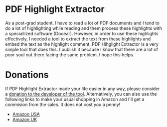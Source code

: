 # PDF Highlight Extractor
As a post-grad student, I have to read a lot of PDF documents and I tend to do a lot of highlighting while reading and them process these highlights with a speciallized software (Docear).
However, in order to use these highlights effectively, I needed a tool to extract the text from these highlights and embed the text as the highlight comment. PDF Hihglight Extractor is a very simple tool that does this.
I publish it because I know that there are a lot of poor soul out there facing the same problem. I hope this helps.

# Donations
If PDF Highlight Extractor made your life easier in any way, please consider a [donation to the developer of the tool](https://www.paypal.com/cgi-bin/webscr?cmd=_s-xclick&hosted_button_id=BBPAZ3SMLFQHN).
Alternatively, you can also use the following links to make your usual shopping in Amazon and I'll get a commision from the sales. It does not cost you a penny!
* [Amazon USA](http://www.amazon.com/ref=as_li_ss_tl?_encoding=UTF8&camp=1789&creative=390957&linkCode=ur2&tag=patalrev-20&linkId=NWALUTV2EUOXPEJJ)
* [Amazon UK](http://www.amazon.co.uk/ref=as_li_ss_tl?_encoding=UTF8&camp=1634&creative=19450&linkCode=ur2&tag=patalrev-21)

